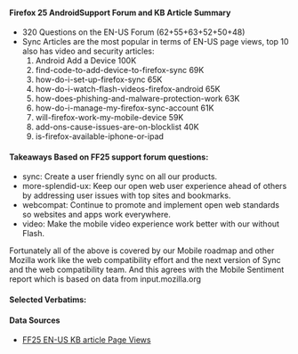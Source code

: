 #### Firefox 25 AndroidSupport Forum and KB Article Summary

* 320 Questions on the EN-US Forum (62+55+63+52+50+48)
* Sync Articles are the most popular in terms of EN-US page views, top 10 also has video and security articles:
    1. Android Add a Device 100K
    1. find-code-to-add-device-to-firefox-sync 69K
    1. how-do-i-set-up-firefox-sync 65K
    1. how-do-i-watch-flash-videos-firefox-android 65K
    1. how-does-phishing-and-malware-protection-work 63K
    1. how-do-i-manage-my-firefox-sync-account  61K
    1. will-firefox-work-my-mobile-device 59K
    1. add-ons-cause-issues-are-on-blocklist 40K
    1. is-firefox-available-iphone-or-ipad


#### Takeaways Based on FF25 support forum questions:

* sync: Create a user friendly sync on all our products.
* more-splendid-ux: Keep our open web user experience ahead of others by addressing user issues with top sites and bookmarks.
* webcompat: Continue to promote and implement open web standards so websites and apps work everywhere.
* video: Make the mobile video experience work better with our without Flash.

Fortunately all of the above is covered by our Mobile roadmap and other Mozilla work like the web compatibility effort and the next version of Sync and the web compatibility team. And this agrees with the Mobile Sentiment report which is based on data from input.mozilla.org 

#### Selected Verbatims:

#### Data Sources

* [FF25 EN-US KB article Page Views](https://docs.google.com/a/mozilla.com/spreadsheet/ccc?key=0AnUgj7CpGlB0dDZ5YXVMSGEwMnh5d1cyUlJCNF84dVE&usp=sharing#gid=0) 



